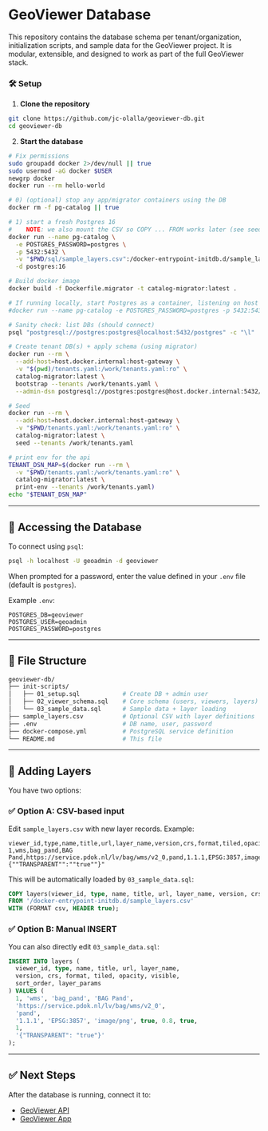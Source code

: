# GeoViewer Database

This repository contains the database schema per tenant/organization, initialization scripts, and sample data for the GeoViewer project. It is modular, extensible, and designed to work as part of the full GeoViewer stack.

### 🛠️ Setup

1. **Clone the repository**

```bash
git clone https://github.com/jc-olalla/geoviewer-db.git
cd geoviewer-db
```

2. **Start the database**

```bash
# Fix permissions
sudo groupadd docker 2>/dev/null || true
sudo usermod -aG docker $USER
newgrp docker
docker run --rm hello-world

# 0) (optional) stop any app/migrator containers using the DB
docker rm -f pg-catalog || true

# 1) start a fresh Postgres 16
#    NOTE: we also mount the CSV so COPY ... FROM works later (see seed note below)
docker run --name pg-catalog \
  -e POSTGRES_PASSWORD=postgres \
  -p 5432:5432 \
  -v "$PWD/sql/sample_layers.csv":/docker-entrypoint-initdb.d/sample_layers.csv:ro \
  -d postgres:16

# Build docker image
docker build -f Dockerfile.migrator -t catalog-migrator:latest .

# If running locally, start Postgres as a container, listening on host port 5432
#docker run --name pg-catalog -e POSTGRES_PASSWORD=postgres -p 5432:5432 -d postgres:16

# Sanity check: list DBs (should connect)
psql "postgresql://postgres:postgres@localhost:5432/postgres" -c "\l"

# Create tenant DB(s) + apply schema (using migrator)
docker run --rm \
  --add-host=host.docker.internal:host-gateway \
  -v "$(pwd)/tenants.yaml:/work/tenants.yaml:ro" \
  catalog-migrator:latest \
  bootstrap --tenants /work/tenants.yaml \
  --admin-dsn postgresql://postgres:postgres@host.docker.internal:5432/postgres

# Seed
docker run --rm \
  --add-host=host.docker.internal:host-gateway \
  -v "$PWD/tenants.yaml:/work/tenants.yaml:ro" \
  catalog-migrator:latest \
  seed --tenants /work/tenants.yaml

# print env for the api
TENANT_DSN_MAP=$(docker run --rm \
  -v "$PWD/tenants.yaml:/work/tenants.yaml:ro" \
  catalog-migrator:latest \
  print-env --tenants /work/tenants.yaml)
echo "$TENANT_DSN_MAP"


```



---

## 🐚 Accessing the Database

To connect using `psql`:

```bash
psql -h localhost -U geoadmin -d geoviewer
```

When prompted for a password, enter the value defined in your `.env` file (default is `postgres`).

Example `.env`:

```env
POSTGRES_DB=geoviewer
POSTGRES_USER=geoadmin
POSTGRES_PASSWORD=postgres
```

---

## 📁 File Structure

```bash
geoviewer-db/
├── init-scripts/
│   ├── 01_setup.sql            # Create DB + admin user
│   ├── 02_viewer_schema.sql    # Core schema (users, viewers, layers)
│   └── 03_sample_data.sql      # Sample data + layer loading
├── sample_layers.csv           # Optional CSV with layer definitions
├── .env                        # DB name, user, password
├── docker-compose.yml          # PostgreSQL service definition
└── README.md                   # This file
```

---

## 🧪 Adding Layers

You have two options:

### ✅ Option A: CSV-based input

Edit `sample_layers.csv` with new layer records. Example:

```csv
viewer_id,type,name,title,url,layer_name,version,crs,format,tiled,opacity,visible,sort_order,layer_params
1,wms,bag_pand,BAG Pand,https://service.pdok.nl/lv/bag/wms/v2_0,pand,1.1.1,EPSG:3857,image/png,true,1,true,1,"{""TRANSPARENT"":""true""}"
```

This will be automatically loaded by `03_sample_data.sql`:

```sql
COPY layers(viewer_id, type, name, title, url, layer_name, version, crs, format, tiled, opacity, visible, sort_order, layer_params)
FROM '/docker-entrypoint-initdb.d/sample_layers.csv'
WITH (FORMAT csv, HEADER true);
```

### ✅ Option B: Manual INSERT

You can also directly edit `03_sample_data.sql`:

```sql
INSERT INTO layers (
  viewer_id, type, name, title, url, layer_name,
  version, crs, format, tiled, opacity, visible,
  sort_order, layer_params
) VALUES (
  1, 'wms', 'bag_pand', 'BAG Pand',
  'https://service.pdok.nl/lv/bag/wms/v2_0',
  'pand',
  '1.1.1', 'EPSG:3857', 'image/png', true, 0.8, true,
  1,
  '{"TRANSPARENT": "true"}'
);
```

---

## ✅ Next Steps

After the database is running, connect it to:

- [GeoViewer API](https://github.com/your-org/geoviewer-api)
- [GeoViewer App](https://github.com/your-org/geoviewer-app)
